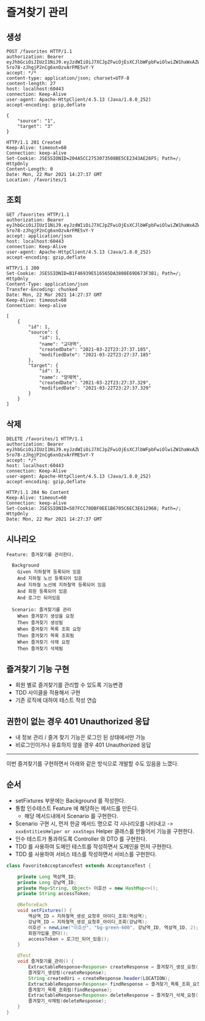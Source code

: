 # 즐겨찾기 관리

## 생성

```
POST /favorites HTTP/1.1
authorization: Bearer eyJhbGciOiJIUzI1NiJ9.eyJzdWIiOiJ7XCJpZFwiOjEsXCJlbWFpbFwiOlwiZW1haWxAZW1haWwuY29tXCIsXCJwYXNzd29yZFwiOlwicGFzc3dvcmRcIixcImFnZVwiOjIwLFwicHJpbmNpcGFsXCI6XCJlbWFpbEBlbWFpbC5jb21cIixcImNyZWRlbnRpYWxzXCI6XCJwYXNzd29yZFwifSIsImlhdCI6MTYxNjQyMzI1NywiZXhwIjoxNjE2NDI2ODU3fQ.7PU1ocohHf-5ro78-zJhgjP2nCg6xnOzvArFME5vY-Y
accept: */*
content-type: application/json; charset=UTF-8
content-length: 27
host: localhost:60443
connection: Keep-Alive
user-agent: Apache-HttpClient/4.5.13 (Java/1.8.0_252)
accept-encoding: gzip,deflate

{
    "source": "1",
    "target": "3"
}
```
```
HTTP/1.1 201 Created
Keep-Alive: timeout=60
Connection: keep-alive
Set-Cookie: JSESSIONID=204A5CC2753073508BE5CE2343AE26F5; Path=/; HttpOnly
Content-Length: 0
Date: Mon, 22 Mar 2021 14:27:37 GMT
Location: /favorites/1
```

## 조회

```
GET /favorites HTTP/1.1
authorization: Bearer eyJhbGciOiJIUzI1NiJ9.eyJzdWIiOiJ7XCJpZFwiOjEsXCJlbWFpbFwiOlwiZW1haWxAZW1haWwuY29tXCIsXCJwYXNzd29yZFwiOlwicGFzc3dvcmRcIixcImFnZVwiOjIwLFwicHJpbmNpcGFsXCI6XCJlbWFpbEBlbWFpbC5jb21cIixcImNyZWRlbnRpYWxzXCI6XCJwYXNzd29yZFwifSIsImlhdCI6MTYxNjQyMzI1NywiZXhwIjoxNjE2NDI2ODU3fQ.7PU1ocohHf-5ro78-zJhgjP2nCg6xnOzvArFME5vY-Y
accept: application/json
host: localhost:60443
connection: Keep-Alive
user-agent: Apache-HttpClient/4.5.13 (Java/1.8.0_252)
accept-encoding: gzip,deflate
```
```
HTTP/1.1 200 
Set-Cookie: JSESSIONID=B1F46939E516565DA3808E69D673F3B1; Path=/; HttpOnly
Content-Type: application/json
Transfer-Encoding: chunked
Date: Mon, 22 Mar 2021 14:27:37 GMT
Keep-Alive: timeout=60
Connection: keep-alive

[
    {
        "id": 1,
        "source": {
            "id": 1,
            "name": "교대역",
            "createdDate": "2021-03-22T23:27:37.185",
            "modifiedDate": "2021-03-22T23:27:37.185"
        },
        "target": {
            "id": 3,
            "name": "양재역",
            "createdDate": "2021-03-22T23:27:37.329",
            "modifiedDate": "2021-03-22T23:27:37.329"
        }
    }
]
```

## 삭제

```
DELETE /favorites/1 HTTP/1.1
authorization: Bearer eyJhbGciOiJIUzI1NiJ9.eyJzdWIiOiJ7XCJpZFwiOjEsXCJlbWFpbFwiOlwiZW1haWxAZW1haWwuY29tXCIsXCJwYXNzd29yZFwiOlwicGFzc3dvcmRcIixcImFnZVwiOjIwLFwicHJpbmNpcGFsXCI6XCJlbWFpbEBlbWFpbC5jb21cIixcImNyZWRlbnRpYWxzXCI6XCJwYXNzd29yZFwifSIsImlhdCI6MTYxNjQyMzI1NywiZXhwIjoxNjE2NDI2ODU3fQ.7PU1ocohHf-5ro78-zJhgjP2nCg6xnOzvArFME5vY-Y
accept: */*
host: localhost:60443
connection: Keep-Alive
user-agent: Apache-HttpClient/4.5.13 (Java/1.8.0_252)
accept-encoding: gzip,deflate
```
```
HTTP/1.1 204 No Content
Keep-Alive: timeout=60
Connection: keep-alive
Set-Cookie: JSESSIONID=587FCC78DBF0EE1B6705C6EC3E612968; Path=/; HttpOnly
Date: Mon, 22 Mar 2021 14:27:37 GMT
```

## 시나리오

```
Feature: 즐겨찾기를 관리한다.

  Background 
    Given 지하철역 등록되어 있음
    And 지하철 노선 등록되어 있음
    And 지하철 노선에 지하철역 등록되어 있음
    And 회원 등록되어 있음
    And 로그인 되어있음

  Scenario: 즐겨찾기를 관리
    When 즐겨찾기 생성을 요청
    Then 즐겨찾기 생성됨
    When 즐겨찾기 목록 조회 요청
    Then 즐겨찾기 목록 조회됨
    When 즐겨찾기 삭제 요청
    Then 즐겨찾기 삭제됨
```

## 즐겨찾기 기능 구현

- 회원 별로 즐겨찾기를 관리할 수 있도록 기능변경
- TDD 사이클을 적용해서 구현
- 기존 로직에 대하여 테스트 작성 연습

## 권한이 없는 경우 401 Unauthorized 응답

- 내 정보 관리 / 즐겨 찾기 기능은 로그인 된 상태에서만 가능
- 비로그인이거나 유효하지 않을 경우 401 Unauthorized 응답

---------

이번 즐겨찾기를 구현하면서 아래와 같은 방식으로 개발할 수도 있음을 느꼈다.

## 순서

- setFixtures 부분에는 Background 를 작성한다.
- 통합 인수테스트 Feature 에 해당하는 메서드를 만든다.
    - 해당 메서드내에서 Scenario 를 구현한다.
- Scenario 구현 시, 먼저 한글 메서드 명으로 각 시나리오를 나타내고 -> `xxxEntitiesHelper or xxxSteps` Helper 클래스를 만들어서 기능을 구현한다. 
- 인수 테스트가 통과하도록 Controller 와 DTO 를 구현한다.
- TDD 를 사용하여 도메인 테스트를 작성하면서 도메인을 먼저 구현한다. 
- TDD 를 사용하여 서비스 테스를 작성하면서 서비스를 구현한다.

```java
class FavoriteAcceptanceTest extends AcceptanceTest {

    private Long 역삼역_ID;
    private Long 강남역_ID;
    private Map<String, Object> 이호선 = new HashMap<>();
    private String accessToken;

    @BeforeEach
    void setFixtures() {
        역삼역_ID = 지하철역_생성_요청후_아이디_조회(역삼역);
        강남역_ID = 지하철역_생성_요청후_아이디_조회(강남역);
        이호선 = newLine("이호선", "bg-green-600", 강남역_ID, 역삼역_ID, 2);
        회원가입을_한다();
        accessToken = 로그인_되어_있음();
    }

    @Test
    void 즐겨찾기를_관리() {
        ExtractableResponse<Response> createResponse = 즐겨찾기_생성_요청();
        즐겨찾기_생성됨(createResponse);
        String createdUri = createResponse.header(LOCATION);
        ExtractableResponse<Response> findResponse = 즐겨찾기_목록_조회_요청(createdUri);
        즐겨찾기_목록_조회됨(findResponse);
        ExtractableResponse<Response> deleteResponse = 즐겨찾기_삭제_요청(createdUri);
        즐겨찾기_삭제됨(deleteResponse);
    }
}
```
